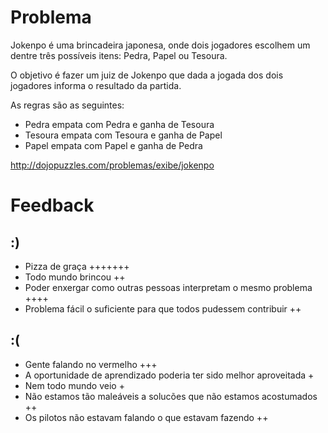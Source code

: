 # Problema

Jokenpo é uma brincadeira japonesa, onde dois jogadores escolhem um dentre três possíveis itens: Pedra, Papel ou Tesoura.

O objetivo é fazer um juiz de Jokenpo que dada a jogada dos dois jogadores informa o resultado da partida.

As regras são as seguintes:

* Pedra empata com Pedra e ganha de Tesoura
* Tesoura empata com Tesoura e ganha de Papel
* Papel empata com Papel e ganha de Pedra

http://dojopuzzles.com/problemas/exibe/jokenpo

# Feedback

## :)

* Pizza de graça +++++++
* Todo mundo brincou ++
* Poder enxergar como outras pessoas interpretam o mesmo problema ++++
* Problema fácil o suficiente para que todos pudessem contribuir ++

## :(

* Gente falando no vermelho +++
* A oportunidade de aprendizado poderia ter sido melhor aproveitada +
* Nem todo mundo veio +
* Não estamos tão maleáveis a solucões que não estamos acostumados ++
* Os pilotos não estavam falando o que estavam fazendo ++